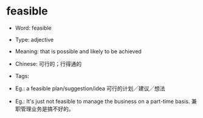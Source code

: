 # feasible

- Word: feasible

- Type: adjective
- Meaning: that is possible and likely to be achieved
- Chinese: 可行的；行得通的
- Tags: 
- Eg.: a feasible plan/suggestion/idea 可行的计划╱建议╱想法
- Eg.: It's just not feasible to manage the business on a part-time basis. 兼职管理业务是搞不好的。

